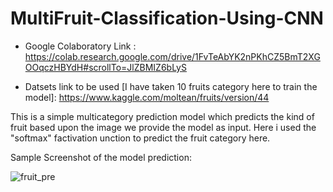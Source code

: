 # MultiFruit-Classification-Using-CNN
 - Google Colaboratory Link :  https://colab.research.google.com/drive/1FvTeAbYK2nPKhCZ5BmT2XGOOqczHBYdH#scrollTo=JlZBMIZ6bLyS
 
 - Datsets link to be used [I have taken 10 fruits category here to train the model]:
 https://www.kaggle.com/moltean/fruits/version/44
  
 This is a simple multicategory prediction model which predicts the kind of fruit based upon the image we provide the model as input.
 Here i used the "softmax" factivation unction to predict the fruit category here.
 
 Sample Screenshot of the model prediction:
 
 ![fruit_pre](https://user-images.githubusercontent.com/61824566/87220584-b222a080-c382-11ea-8491-41cc6c6b9f0e.PNG)
